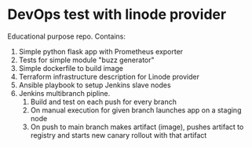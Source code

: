 # DevOps test with linode provider
Educational purpose repo. Contains:
1. Simple python flask app with Prometheus exporter
2. Tests for simple module "buzz generator"
3. Simple dockerfile to build image
4. Terraform infrastructure description for Linode provider
5. Ansible playbook to setup Jenkins slave nodes
6. Jenkins multibranch pipline.
   1. Build and test on each push for every branch
   2. On manual execution for given branch launches app on a staging node
   3. On push to main branch makes artifact (image), pushes artifact to registry and starts new canary rollout with that artifact
